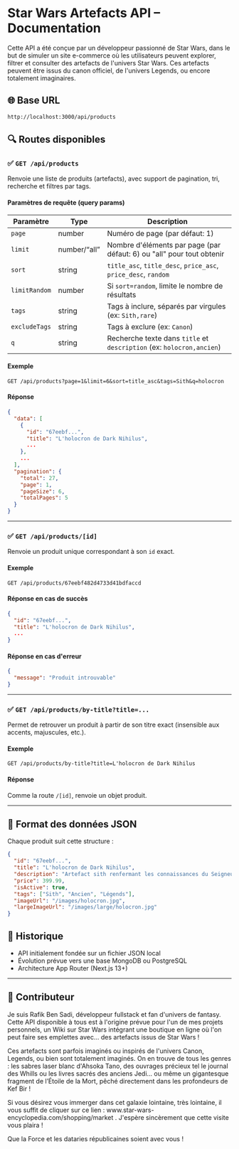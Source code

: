 # Star Wars Artefacts API – Documentation

Cette API a été conçue par un développeur passionné de Star Wars, dans le but de simuler un site e-commerce où les utilisateurs peuvent explorer, filtrer et consulter des artefacts de l'univers Star Wars. Ces artefacts peuvent être issus du canon officiel, de l'univers Legends, ou encore totalement imaginaires.

## 🌐 Base URL

```
http://localhost:3000/api/products
```

## 🔍 Routes disponibles

### ✅ `GET /api/products`

Renvoie une liste de produits (artefacts), avec support de pagination, tri, recherche et filtres par tags.

#### Paramètres de requête (query params)

| Paramètre     | Type         | Description                                                           |
| ------------- | ------------ | --------------------------------------------------------------------- |
| `page`        | number       | Numéro de page (par défaut: 1)                                        |
| `limit`       | number/“all” | Nombre d'éléments par page (par défaut: 6) ou "all" pour tout obtenir |
| `sort`        | string       | `title_asc`, `title_desc`, `price_asc`, `price_desc`, `random`        |
| `limitRandom` | number       | Si `sort=random`, limite le nombre de résultats                       |
| `tags`        | string       | Tags à inclure, séparés par virgules (ex: `Sith,rare`)                |
| `excludeTags` | string       | Tags à exclure (ex: `Canon`)                                          |
| `q`           | string       | Recherche texte dans `title` et `description` (ex: `holocron,ancien`) |

#### Exemple

```
GET /api/products?page=1&limit=6&sort=title_asc&tags=Sith&q=holocron
```

#### Réponse

```json
{
  "data": [
    {
      "id": "67eebf...",
      "title": "L'holocron de Dark Nihilus",
      ...
    },
    ...
  ],
  "pagination": {
    "total": 27,
    "page": 1,
    "pageSize": 6,
    "totalPages": 5
  }
}
```

---

### ✅ `GET /api/products/[id]`

Renvoie un produit unique correspondant à son `id` exact.

#### Exemple

```
GET /api/products/67eebf482d4733d41bdfaccd
```

#### Réponse en cas de succès

```json
{
  "id": "67eebf...",
  "title": "L'holocron de Dark Nihilus",
  ...
}
```

#### Réponse en cas d'erreur

```json
{
  "message": "Produit introuvable"
}
```

---

### ✅ `GET /api/products/by-title?title=...`

Permet de retrouver un produit à partir de son titre exact (insensible aux accents, majuscules, etc.).

#### Exemple

```
GET /api/products/by-title?title=L'holocron de Dark Nihilus
```

#### Réponse

Comme la route `/[id]`, renvoie un objet produit.

---

## 📂 Format des données JSON

Chaque produit suit cette structure :

```json
{
  "id": "67eebf...",
  "title": "L'holocron de Dark Nihilus",
  "description": "Artefact sith renfermant les connaissances du Seigneur Nihilus.",
  "price": 399.99,
  "isActive": true,
  "tags": ["Sith", "Ancien", "Légends"],
  "imageUrl": "/images/holocron.jpg",
  "largeImageUrl": "/images/large/holocron.jpg"
}
```

## 🔄 Historique

- API initialement fondée sur un fichier JSON local
- Évolution prévue vers une base MongoDB ou PostgreSQL
- Architecture App Router (Next.js 13+)

---

## 🚀 Contributeur

Je suis Rafik Ben Sadi, développeur fullstack et fan d'univers de fantasy. Cette API disponible à tous est à l'origine prévue pour l'un de mes projets personnels, un Wiki sur Star Wars intégrant une boutique en ligne où l'on peut faire ses emplettes avec... des artefacts issus de Star Wars !

Ces artefacts sont parfois imaginés ou inspirés de l'univers Canon, Legends, ou bien sont totalement imaginés. On en trouve de tous les genres : les sabres laser blanc d'Ahsoka Tano, des ouvrages précieux tel le journal des Whills ou les livres sacrés des anciens Jedi... ou même un gigantesque fragment de l’Étoile de la Mort, pêché directement dans les profondeurs de Kef Bir !

Si vous désirez vous immerger dans cet galaxie lointaine, très lointaine, il vous suffit de cliquer sur ce lien : www\.star-wars-encyclopedia.com/shopping/market . J'espère sincèrement que cette visite vous plaira !

Que la Force et les dataries républicaines soient avec vous !
